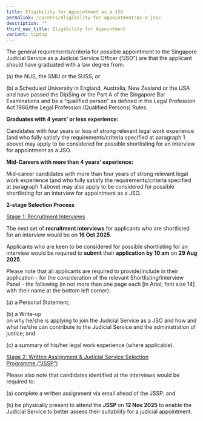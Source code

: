```yaml
---
title: Eligibility for Appointment as a JSO
permalink: /careers/eligibility-for-appointment/as-a-jso/
description: ""
third_nav_title: Eligibility for Appointment
variant: tiptap
---
```

<p>The general requirements/criteria for possible appointment to the Singapore
Judicial Service as a Judicial Service Officer (“JSO”) are that the applicant
should have graduated with a law degree from:</p>
<p>(a) the NUS, the SMU or the SUSS; or</p>
<p>(b) a Scheduled University in England, Australia, New Zealand or the USA
and have passed the DipSing or the Part A of the Singapore Bar Examinations
and be a “qualified person” as defined in the Legal Profession Act 1966/the
Legal Profession (Qualified Persons) Rules.</p>
<p></p>
<p><strong>Graduates with 4 years’ or less experience:</strong>
</p>
<p>Candidates with four years or less of strong relevant legal work experience
(and who fully satisfy the requirements/criteria specified at paragraph
1 above) may apply to be considered for possible shortlisting for an interview
for appointment as a JSO.</p>
<p><strong>Mid-Careers with more than 4 years’ experience:</strong>
</p>
<p>Mid-career candidates with more than four years of strong relevant legal
work experience (and who fully satisfy the requirements/criteria specified
at paragraph 1 above) may also apply to be considered for possible shortlisting
for an interview for appointment as a JSO.</p>
<p><strong>2-stage Selection Process</strong>
</p>
<p><u>Stage 1: Recruitment Interviews</u>
</p>
<p>The next set of <strong>recruitment interviews</strong> for applicants who
are shortlisted for an interview would be on <strong>16 Oct 2025</strong>.</p>
<p>Applicants who are keen to be considered for possible shortlisting for
an interview would be required to <strong>submit</strong> their <strong>application</strong>  <strong>by</strong>  <strong>10 am</strong> on <strong>29 Aug 2025</strong>.
<br>
</p>
<p>Please note that all applicants are required to provide/include in their
application - for the consideration of the relevant Shortlisting/Interview
Panel - the following (in not more than one page each [in Arial; font size
14] with their name at the bottom left corner):</p>
<p>(a) a Personal Statement;</p>
<p>(b) a Write-up
<br>on why he/she is applying to join the Judicial Service as a JSO and how
and what he/she can contribute to the Judicial Service and the administration
of justice; and</p>
<p>(c) a summary of his/her legal work experience (where applicable).</p>
<p><u>Stage 2: Written Assignment &amp; Judicial Service Selection Programme&nbsp;</u>(<u>“JSSP”</u>)</p>
<p>Please also note that candidates identified at the interviews would be
required to:</p>
<p>(a) complete a written assignment via email ahead of the JSSP; and</p>
<p>(b) be physically present to attend the <strong>JSSP </strong>on <strong>12 Nov 2025</strong> to
enable the Judicial Service to better assess their suitability for a judicial
appointment.</p>
